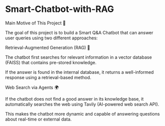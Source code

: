 # Smart-Chatbot-with-RAG


Main Motive of This Project 🚀

The goal of this project is to build a Smart Q&A Chatbot that can answer user queries using two different approaches:

Retrieval-Augmented Generation (RAG) 🧠

The chatbot first searches for relevant information in a vector database (FAISS) that contains pre-stored knowledge.

If the answer is found in the internal database, it returns a well-informed response using a retrieval-based method.

Web Search via Agents 🌍

If the chatbot does not find a good answer in its knowledge base, it automatically searches the web using Tavily (AI-powered web search API).

This makes the chatbot more dynamic and capable of answering questions about real-time or external data.

